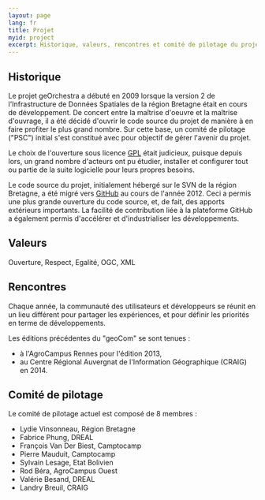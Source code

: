 ```yaml
---
layout: page
lang: fr
title: Projet
myid: project
excerpt: Historique, valeurs, rencontres et comité de pilotage du projet
---
```

## Historique

Le projet geOrchestra a débuté en 2009 lorsque la version 2 de l'Infrastructure de Données Spatiales de la région Bretagne était en cours de développement.
De concert entre la maîtrise d'oeuvre et la maîtrise d'ouvrage, il a été décidé d'ouvrir le code source du projet de manière à en faire profiter le plus grand nombre.
Sur cette base, un comité de pilotage ("PSC") initial s'est constitué avec pour objectif de gérer l'avenir du projet.

Le choix de l'ouverture sous licence [GPL](http://fr.wikipedia.org/wiki/Licence_publique_g%C3%A9n%C3%A9rale_GNU) était judicieux, puisque depuis lors, un grand nombre d'acteurs ont pu étudier, installer et configurer tout ou partie de la suite logicielle pour leurs propres besoins.

Le code source du projet, initialement hébergé sur le SVN de la région Bretagne, a été migré vers [GitHub](https://github.com/georchestra) au cours de l'année 2012.
Ceci a permis une plus grande ouverture du code source, et, de fait, des apports extérieurs importants. La facilité de contribution liée à la plateforme GitHub a également permis d'accélérer et d'industrialiser les développements.

## Valeurs

Ouverture, Respect, Egalité, OGC, XML

## Rencontres

Chaque année, la communauté des utilisateurs et développeurs se réunit en un lieu différent pour partager les expériences, et pour définir les priorités en terme de développements.

Les éditions précédentes du "geoCom" se sont tenues :

 * à l'AgroCampus Rennes pour l'édition 2013,
 * au Centre Régional Auvergnat de l'Information Géographique (CRAIG) en 2014.


## Comité de pilotage

Le comité de pilotage actuel est composé de 8 membres :

 * Lydie Vinsonneau, Région Bretagne
 * Fabrice Phung, DREAL
 * François Van Der Biest, Camptocamp
 * Pierre Mauduit, Camptocamp
 * Sylvain Lesage, Etat Bolivien
 * Rod Béra, AgroCampus Ouest
 * Valérie Besand, DREAL
 * Landry Breuil, CRAIG